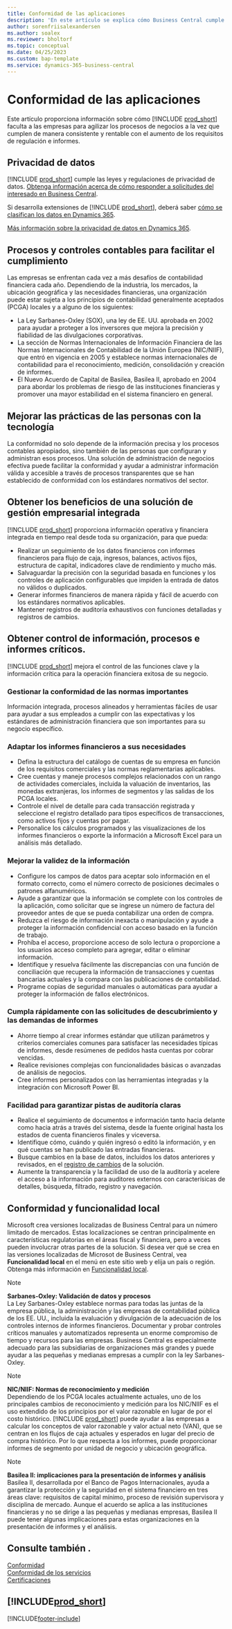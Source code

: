 ```yaml
---
title: Conformidad de las aplicaciones
description: 'En este artículo se explica cómo Business Central cumple las normas internacionales de información financiera, la funcionalidad local y las leyes y los reglamentos de privacidad.'
author: sorenfriisalexandersen
ms.author: soalex
ms.reviewer: bholtorf
ms.topic: conceptual
ms.date: 04/25/2023
ms.custom: bap-template
ms.service: dynamics-365-business-central
---
```


# <a name="application-compliance"></a>Conformidad de las aplicaciones

Este artículo proporciona información sobre cómo [!INCLUDE [prod_short](../includes/prod_short.md)] faculta a las empresas para agilizar los procesos de negocios a la vez que cumplen de manera consistente y rentable con el aumento de los requisitos de regulación e informes.

## <a name="data-privacy"></a>Privacidad de datos

[!INCLUDE [prod_short](../includes/prod_short.md)] cumple las leyes y regulaciones de privacidad de datos. [Obtenga información acerca de cómo responder a solicitudes del interesado en Business Central](../admin-responding-to-requests-about-personal-data.md).

Si desarrolla extensiones de [!INCLUDE [prod_short](../includes/prod_short.md)], deberá saber [cómo se clasifican los datos en Dynamics 365](/dynamics365/business-central/dev-itpro/developer/devenv-classifying-data).

[Más información sobre la privacidad de datos en Dynamics 365](https://privacy.microsoft.com/en-us/privacystatement).

## <a name="accounting-processes-and-controls-to-aid-compliance"></a>Procesos y controles contables para facilitar el cumplimiento

Las empresas se enfrentan cada vez a más desafíos de contabilidad financiera cada año. Dependiendo de la industria, los mercados, la ubicación geográfica y las necesidades financieras, una organización puede estar sujeta a los principios de contabilidad generalmente aceptados (PCGA) locales y a alguno de los siguientes:

- La Ley Sarbanes-Oxley (SOX), una ley de EE. UU. aprobada en 2002 para ayudar a proteger a los inversores que mejora la precisión y fiabilidad de las divulgaciones corporativas.
- La sección de Normas Internacionales de Información Financiera de las Normas Internacionales de Contabilidad de la Unión Europea (NIC/NIIF), que entró en vigencia en 2005 y establece normas internacionales de contabilidad para el reconocimiento, medición, consolidación y creación de informes.
- El Nuevo Acuerdo de Capital de Basilea, Basilea II, aprobado en 2004 para abordar los problemas de riesgo de las instituciones financieras y promover una mayor estabilidad en el sistema financiero en general.

## <a name="enhance-people-practices-with-technology"></a>Mejorar las prácticas de las personas con la tecnología

La conformidad no solo depende de la información precisa y los procesos contables apropiados, sino también de las personas que configuran y administran esos procesos. Una solución de administración de negocios efectiva puede facilitar la conformidad y ayudar a administrar información válida y accesible a través de procesos transparentes que se han establecido de conformidad con los estándares normativos del sector.

## <a name="realize-the-benefits-of-an-integrated-business-management-solution"></a>Obtener los beneficios de una solución de gestión empresarial integrada

[!INCLUDE [prod_short](../includes/prod_short.md)] proporciona información operativa y financiera integrada en tiempo real desde toda su organización, para que pueda:

- Realizar un seguimiento de los datos financieros con informes financieros para flujo de caja, ingresos, balances, activos fijos, estructura de capital, indicadores clave de rendimiento y mucho más.
- Salvaguardar la precisión con la seguridad basada en funciones y los controles de aplicación configurables que impiden la entrada de datos no válidos o duplicados.
- Generar informes financieros de manera rápida y fácil de acuerdo con los estándares normativos aplicables.
- Mantener registros de auditoría exhaustivos con funciones detalladas y registros de cambios.

## <a name="gain-control-of-critical-information-processes-and-reports"></a>Obtener control de información, procesos e informes críticos.

[!INCLUDE [prod_short](../includes/prod_short.md)] mejora el control de las funciones clave y la información crítica para la operación financiera exitosa de su negocio.

### <a name="manage-compliance-to-the-standards-that-matter"></a>Gestionar la conformidad de las normas importantes

Información integrada, procesos alineados y herramientas fáciles de usar para ayudar a sus empleados a cumplir con las expectativas y los estándares de administración financiera que son importantes para su negocio específico.

### <a name="tailor-financial-reports-to-your-needs"></a>Adaptar los informes financieros a sus necesidades

- Defina la estructura del catálogo de cuentas de su empresa en función de los requisitos comerciales y las normas reglamentarias aplicables.
- Cree cuentas y maneje procesos complejos relacionados con un rango de actividades comerciales, incluida la valuación de inventarios, las monedas extranjeras, los informes de segmentos y las salidas de los PCGA locales.
- Controle el nivel de detalle para cada transacción registrada y seleccione el registro detallado para tipos específicos de transacciones, como activos fijos y cuentas por pagar.
- Personalice los cálculos programados y las visualizaciones de los informes financieros o exporte la información a Microsoft Excel para un análisis más detallado.

### <a name="improve-information-validity"></a>Mejorar la validez de la información

- Configure los campos de datos para aceptar solo información en el formato correcto, como el número correcto de posiciones decimales o patrones alfanuméricos.
- Ayude a garantizar que la información se complete con los controles de la aplicación, como solicitar que se ingrese un número de factura del proveedor antes de que se pueda contabilizar una orden de compra.
- Reduzca el riesgo de información inexacta o manipulación y ayude a proteger la información confidencial con acceso basado en la función de trabajo.
- Prohíba el acceso, proporcione acceso de solo lectura o proporcione a los usuarios acceso completo para agregar, editar o eliminar información.
- Identifique y resuelva fácilmente las discrepancias con una función de conciliación que recupera la información de transacciones y cuentas bancarias actuales y la compara con las publicaciones de contabilidad.
- Programe copias de seguridad manuales o automáticas para ayudar a proteger la información de fallos electrónicos.

### <a name="comply-quickly-with-discovery-requests-and-reporting-demands"></a>Cumpla rápidamente con las solicitudes de descubrimiento y las demandas de informes

- Ahorre tiempo al crear informes estándar que utilizan parámetros y criterios comerciales comunes para satisfacer las necesidades típicas de informes, desde resúmenes de pedidos hasta cuentas por cobrar vencidas.
- Realice revisiones complejas con funcionalidades básicas o avanzadas de análisis de negocios.
- Cree informes personalizados con las herramientas integradas y la integración con Microsoft Power BI.

### <a name="help-ensure-clear-audit-trails"></a>Facilidad para garantizar pistas de auditoría claras

- Realice el seguimiento de documentos e información tanto hacia delante como hacia atrás a través del sistema, desde la fuente original hasta los estados de cuenta financieros finales y viceversa.
- Identifique cómo, cuándo y quién ingresó o editó la información, y en qué cuentas se han publicado las entradas financieras.
- Busque cambios en la base de datos, incluidos los datos anteriores y revisados, en el [registro de cambios](../across-log-changes.md) de la solución.
- Aumente la transparencia y la facilidad de uso de la auditoría y acelere el acceso a la información para auditores externos con caracterísicas de detalles, búsqueda, filtrado, registro y navegación.

## <a name="compliance-and-local-functionality"></a>Conformidad y funcionalidad local

Microsoft crea versiones localizadas de Business Central para un número limitado de mercados. Estas localizaciones se centran principalmente en características regulatorias en el áreas fiscal y financiera, pero a veces pueden involucrar otras partes de la solución. Si desea ver qué se crea en las versiones localizadas de Microsot de Business Central, vea **Funcionalidad local** en el menú en este sitio web y elija un país o región. Obtenga más información en [Funcionalidad local](../about-localization.md).  

> [!NOTE]  
> **Sarbanes-Oxley: Validación de datos y procesos**  
> La Ley Sarbanes-Oxley establece normas para todas las juntas de la empresa pública, la administración y las empresas de contabilidad pública de los EE. UU., incluida la evaluación y divulgación de la adecuación de los controles internos de informes financieros. Documentar y probar controles críticos manuales y automatizados representa un enorme compromiso de tiempo y recursos para las empresas. Business Central es especialmente adecuado para las subsidiarias de organizaciones más grandes y puede ayudar a las pequeñas y medianas empresas a cumplir con la ley Sarbanes-Oxley.

> [!NOTE]  
> **NIC/NIIF: Normas de reconocimiento y medición**  
> Dependiendo de los PCGA locales actualmente actuales, uno de los principales cambios de reconocimiento y medición para los NIC/NIIF es el uso extendido de los principios por el valor razonable en lugar de por el costo histórico. [!INCLUDE [prod_short](../includes/prod_short.md)] puede ayudar a las empresas a calcular los conceptos de valor razonable y valor actual neto (VAN), que se centran en los flujos de caja actuales y esperados en lugar del precio de compra histórico. Por lo que respecta a los informes, puede proporcionar informes de segmento por unidad de negocio y ubicación geográfica.

> [!NOTE]  
> **Basilea II: implicaciones para la presentación de informes y análisis**  
> Basilea II, desarrollada por el Banco de Pagos Internacionales, ayuda a garantizar la protección y la seguridad en el sistema financiero en tres áreas clave: requisitos de capital mínimo, proceso de revisión supervisora y disciplina de mercado. Aunque el acuerdo se aplica a las instituciones financieras y no se dirige a las pequeñas y medianas empresas, Basilea II puede tener algunas implicaciones para estas organizaciones en la presentación de informes y el análisis.

## <a name="see-also"></a>Consulte también .

[Conformidad](compliance-overview.md)  
[Conformidad de los servicios](compliance-service-compliance.md)  
[Certificaciones](compliance-certifications.md)  

## [!INCLUDE[prod_short](../includes/free_trial_md.md)]  

[!INCLUDE[footer-include](../includes/footer-banner.md)]

